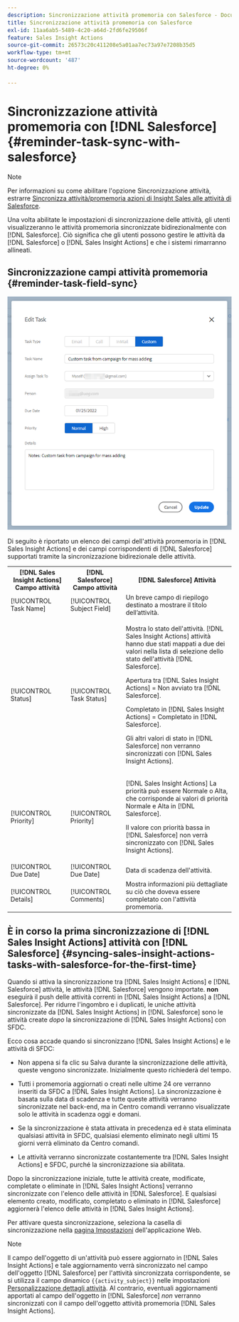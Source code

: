 ```yaml
---
description: Sincronizzazione attività promemoria con Salesforce - Documentazione Marketo - Documentazione del prodotto
title: Sincronizzazione attività promemoria con Salesforce
exl-id: 11aa6ab5-5489-4c20-a64d-2fd6fe29506f
feature: Sales Insight Actions
source-git-commit: 26573c20c411208e5a01aa7ec73a97e7208b35d5
workflow-type: tm+mt
source-wordcount: '487'
ht-degree: 0%

---
```


# Sincronizzazione attività promemoria con [!DNL Salesforce] {#reminder-task-sync-with-salesforce}

>[!NOTE]
>
>Per informazioni su come abilitare l&#39;opzione Sincronizzazione attività, estrarre [Sincronizza attività/promemoria azioni di Insight Sales alle attività di Salesforce](/help/marketo/product-docs/marketo-sales-insight/actions/crm/salesforce-integration/sync-sales-activities-to-salesforce.md#sync-sales-insight-actions-tasks-reminders-to-salesforce-tasks).

Una volta abilitate le impostazioni di sincronizzazione delle attività, gli utenti visualizzeranno le attività promemoria sincronizzate bidirezionalmente con [!DNL Salesforce]. Ciò significa che gli utenti possono gestire le attività da [!DNL Salesforce] o [!DNL Sales Insight Actions] e che i sistemi rimarranno allineati.

## Sincronizzazione campi attività promemoria {#reminder-task-field-sync}

![](assets/reminder-task-sync-with-salesforce-1.png)

Di seguito è riportato un elenco dei campi dell&#39;attività promemoria in [!DNL Sales Insight Actions] e dei campi corrispondenti di [!DNL Salesforce] supportati tramite la sincronizzazione bidirezionale delle attività.

<table>
 <tr>
  <th>[!DNL Sales Insight Actions] Campo attività</th>
  <th>[!DNL Salesforce] Campo attività</th>
  <th>[!DNL Salesforce] Attività</th>
 </tr>
 <tr>
  <td>[!UICONTROL Task Name]</td>
  <td>[!UICONTROL Subject Field]</td>
  <td>Un breve campo di riepilogo destinato a mostrare il titolo dell’attività.</td>
 </tr>
 <tr>
  <td>[!UICONTROL Status]</td>
  <td>[!UICONTROL Task Status]</td>
  <td><p>Mostra lo stato dell'attività. [!DNL Sales Insight Actions] attività hanno due stati mappati a due dei valori nella lista di selezione dello stato dell'attività [!DNL Salesforce].</p>
  <p>Apertura tra [!DNL Sales Insight Actions] = Non avviato tra [!DNL Salesforce].</p>
  <p>Completato in [!DNL Sales Insight Actions] = Completato in [!DNL Salesforce].</p>
  <p>Gli altri valori di stato in [!DNL Salesforce] non verranno sincronizzati con [!DNL Sales Insight Actions].</p></td>
 </tr>
 <tr>
  <td>[!UICONTROL Priority]</td>
  <td>[!UICONTROL Priority]</td>
  <td><p>[!DNL Sales Insight Actions] La priorità può essere Normale o Alta, che corrisponde ai valori di priorità Normale e Alta in [!DNL Salesforce].</p>
  <p>Il valore con priorità bassa in [!DNL Salesforce] non verrà sincronizzato con [!DNL Sales Insight Actions].</p></td>
 </tr>
 <tr>
  <td>[!UICONTROL Due Date]</td>
  <td>[!UICONTROL Due Date]</td>
  <td>Data di scadenza dell'attività.</td>
 </tr>
 <tr>
  <td>[!UICONTROL Details]</td>
  <td>[!UICONTROL Comments]</td>
  <td>Mostra informazioni più dettagliate su ciò che doveva essere completato con l'attività promemoria.</td>
 </tr>
</table>

## È in corso la prima sincronizzazione di [!DNL Sales Insight Actions] attività con [!DNL Salesforce] {#syncing-sales-insight-actions-tasks-with-salesforce-for-the-first-time}

Quando si attiva la sincronizzazione tra [!DNL Sales Insight Actions] e [!DNL Salesforce] attività, le attività [!DNL Salesforce] vengono importate. **non** eseguirà il push delle attività correnti in [!DNL Sales Insight Actions] a [!DNL Salesforce]. Per ridurre l&#39;ingombro e i duplicati, le uniche attività sincronizzate da [!DNL Sales Insight Actions] in [!DNL Salesforce] sono le attività create *dopo* la sincronizzazione di [!DNL Sales Insight Actions] con SFDC.

Ecco cosa accade quando si sincronizzano [!DNL Sales Insight Actions] e le attività di SFDC:

* Non appena si fa clic su Salva durante la sincronizzazione delle attività, queste vengono sincronizzate. Inizialmente questo richiederà del tempo.

* Tutti i promemoria aggiornati o creati nelle ultime 24 ore verranno inseriti da SFDC a [!DNL Sales Insight Actions]. La sincronizzazione è basata sulla data di scadenza e tutte queste attività verranno sincronizzate nel back-end, ma in Centro comandi verranno visualizzate solo le attività in scadenza oggi e domani.

* Se la sincronizzazione è stata attivata in precedenza ed è stata eliminata qualsiasi attività in SFDC, qualsiasi elemento eliminato negli ultimi 15 giorni verrà eliminato da Centro comandi.

* Le attività verranno sincronizzate costantemente tra [!DNL Sales Insight Actions] e SFDC, purché la sincronizzazione sia abilitata.

Dopo la sincronizzazione iniziale, tutte le attività create, modificate, completate o eliminate in [!DNL Sales Insight Actions] verranno sincronizzate con l&#39;elenco delle attività in [!DNL Salesforce]. E qualsiasi elemento creato, modificato, completato o eliminato in [!DNL Salesforce] aggiornerà l&#39;elenco delle attività in [!DNL Sales Insight Actions].

Per attivare questa sincronizzazione, seleziona la casella di sincronizzazione nella [pagina Impostazioni](https://toutapp.com/login) dell&#39;applicazione Web.

>[!NOTE]
>
>Il campo dell&#39;oggetto di un&#39;attività può essere aggiornato in [!DNL Sales Insight Actions] e tale aggiornamento verrà sincronizzato nel campo dell&#39;oggetto [!DNL Salesforce] per l&#39;attività sincronizzata corrispondente, se si utilizza il campo dinamico `{{activity_subject}}` nelle impostazioni [Personalizzazione dettagli attività](/help/marketo/product-docs/marketo-sales-insight/actions/crm/salesforce-integration/configure-salesforce-activity-detail-customization.md). Al contrario, eventuali aggiornamenti apportati al campo dell&#39;oggetto in [!DNL Salesforce] _non_ verranno sincronizzati con il campo dell&#39;oggetto attività promemoria [!DNL Sales Insight Actions].
